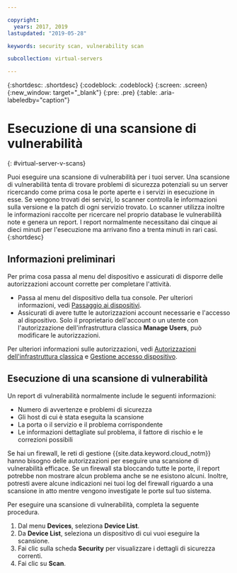 ```yaml
---

copyright:
  years: 2017, 2019
lastupdated: "2019-05-28"

keywords: security scan, vulnerability scan

subcollection: virtual-servers

---
```


{:shortdesc: .shortdesc}
{:codeblock: .codeblock}
{:screen: .screen}
{:new_window: target="_blank"}
{:pre: .pre}
{:table: .aria-labeledby="caption"}

# Esecuzione di una scansione di vulnerabilità
{: #virtual-server-v-scans}

Puoi eseguire una scansione di vulnerabilità per i tuoi server. Una scansione di vulnerabilità tenta di trovare problemi di sicurezza potenziali su un server ricercando come prima cosa le porte aperte e i servizi in esecuzione in esse. Se vengono trovati dei servizi, lo scanner controlla le informazioni sulla versione e la patch di ogni servizio trovato. Lo scanner utilizza inoltre le informazioni raccolte per ricercare nel proprio database le vulnerabilità note e genera un report. I report normalmente necessitano dai cinque ai dieci minuti per l'esecuzione ma arrivano fino a trenta minuti in rari casi.
{:shortdesc}

## Informazioni preliminari

Per prima cosa passa al menu del dispositivo e assicurati di disporre delle autorizzazioni account corrette per completare l'attività. 

* Passa al menu del dispositivo della tua console. Per ulteriori informazioni, vedi [Passaggio ai dispositivi](/docs/vsi?topic=virtual-servers-navigating-devices).
* Assicurati di avere tutte le autorizzazioni account necessarie e l'accesso al dispositivo. Solo il proprietario dell'account o un utente con l'autorizzazione dell'infrastruttura classica **Manage Users**, può modificare le autorizzazioni. 

Per ulteriori informazioni sulle autorizzazioni, vedi [Autorizzazioni dell'infrastruttura classica](/docs/iam?topic=iam-infrapermission#infrapermission) e [Gestione accesso dispositivo](/docs/vsi?topic=virtual-servers-managing-device-access).

## Esecuzione di una scansione di vulnerabilità

Un report di vulnerabilità normalmente include le seguenti informazioni:

* Numero di avvertenze e problemi di sicurezza
* Gli host di cui è stata eseguita la scansione
* La porta o il servizio e il problema corrispondente
* Le informazioni dettagliate sul problema, il fattore di rischio e le correzioni possibili

Se hai un firewall, le reti di gestione {{site.data.keyword.cloud_notm}} hanno bisogno delle autorizzazioni per eseguire una scansione di vulnerabilità efficace. Se un firewall sta bloccando tutte le porte, il report potrebbe non mostrare alcun problema anche se ne esistono alcuni. Inoltre, potresti avere alcune indicazioni nei tuoi log del firewall riguardo a una scansione in atto mentre vengono investigate le porte sul tuo sistema.

Per eseguire una scansione di vulnerabilità, completa la seguente procedura.

1. Dal menu **Devices**, seleziona **Device List**.
1. Da **Device List**, seleziona un dispositivo di cui vuoi eseguire la scansione.
2. Fai clic sulla scheda **Security** per visualizzare i dettagli di sicurezza correnti.
3. Fai clic su **Scan**.
